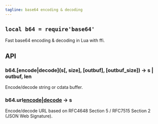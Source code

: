 ```yaml
---
tagline: base64 encoding & decoding
---
```


## `local b64 = require'base64'`

Fast base64 encoding & decoding in Lua with ffi.

## API

### b64.[encode|decode](s[, size], [outbuf], [outbuf_size]) -> s | outbuf, len

Encode/decode string or cdata buffer.

### b64.url[encode|decode](s) -> s

Encode/decode URL based on RFC4648 Section 5 / RFC7515 Section 2 (JSON Web Signature).
